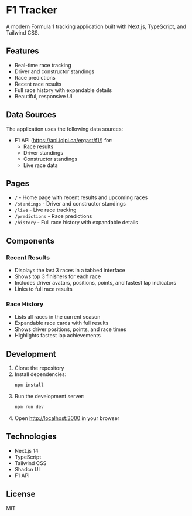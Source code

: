 # F1 Tracker

A modern Formula 1 tracking application built with Next.js, TypeScript, and Tailwind CSS.

## Features

- Real-time race tracking
- Driver and constructor standings
- Race predictions
- Recent race results
- Full race history with expandable details
- Beautiful, responsive UI

## Data Sources

The application uses the following data sources:

- F1 API (https://api.jolpi.ca/ergast/f1/) for:
  - Race results
  - Driver standings
  - Constructor standings
  - Live race data

## Pages

- `/` - Home page with recent results and upcoming races
- `/standings` - Driver and constructor standings
- `/live` - Live race tracking
- `/predictions` - Race predictions
- `/history` - Full race history with expandable details

## Components

### Recent Results

- Displays the last 3 races in a tabbed interface
- Shows top 3 finishers for each race
- Includes driver avatars, positions, points, and fastest lap indicators
- Links to full race results

### Race History

- Lists all races in the current season
- Expandable race cards with full results
- Shows driver positions, points, and race times
- Highlights fastest lap achievements

## Development

1. Clone the repository
2. Install dependencies:
   ```bash
   npm install
   ```
3. Run the development server:
   ```bash
   npm run dev
   ```
4. Open [http://localhost:3000](http://localhost:3000) in your browser

## Technologies

- Next.js 14
- TypeScript
- Tailwind CSS
- Shadcn UI
- F1 API

## License

MIT
